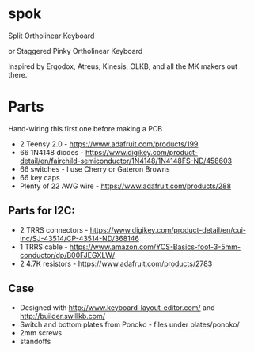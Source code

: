 # spok
Split Ortholinear Keyboard

or Staggered Pinky Ortholinear Keyboard

Inspired by Ergodox, Atreus, Kinesis, OLKB, and all the MK makers out there.

# Parts
Hand-wiring this first one before making a PCB

* 2 Teensy 2.0 - https://www.adafruit.com/products/199
* 66 1N4148 diodes - https://www.digikey.com/product-detail/en/fairchild-semiconductor/1N4148/1N4148FS-ND/458603
* 66 switches - I use Cherry or Gateron Browns 
* 66 key caps
* Plenty of 22 AWG wire - https://www.adafruit.com/products/288

## Parts for I2C:
* 2 TRRS connectors - https://www.digikey.com/product-detail/en/cui-inc/SJ-43514/CP-43514-ND/368146
* 1 TRRS cable - https://www.amazon.com/YCS-Basics-foot-3-5mm-conductor/dp/B00FJEGXLW/
* 2 4.7K resistors - https://www.adafruit.com/products/2783

## Case
* Designed with http://www.keyboard-layout-editor.com/ and http://builder.swillkb.com/
* Switch and bottom plates from Ponoko - files under plates/ponoko/
* 2mm screws
* standoffs

